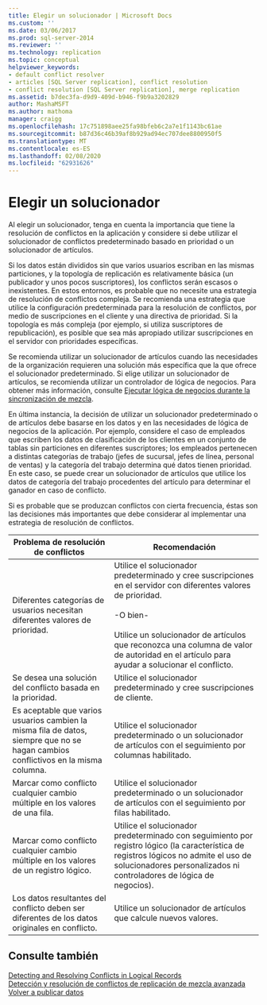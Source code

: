 ```yaml
---
title: Elegir un solucionador | Microsoft Docs
ms.custom: ''
ms.date: 03/06/2017
ms.prod: sql-server-2014
ms.reviewer: ''
ms.technology: replication
ms.topic: conceptual
helpviewer_keywords:
- default conflict resolver
- articles [SQL Server replication], conflict resolution
- conflict resolution [SQL Server replication], merge replication
ms.assetid: b7dec3fa-d9d9-409d-b946-f9b9a3202829
author: MashaMSFT
ms.author: mathoma
manager: craigg
ms.openlocfilehash: 17c751898aee25fa98bfeb6c2a7e1f1143bc61ae
ms.sourcegitcommit: b87d36c46b39af8b929ad94ec707dee8800950f5
ms.translationtype: MT
ms.contentlocale: es-ES
ms.lasthandoff: 02/08/2020
ms.locfileid: "62931626"
---
```

# <a name="choose-a-resolver"></a>Elegir un solucionador
  Al elegir un solucionador, tenga en cuenta la importancia que tiene la resolución de conflictos en la aplicación y considere si debe utilizar el solucionador de conflictos predeterminado basado en prioridad o un solucionador de artículos.  
  
 Si los datos están divididos sin que varios usuarios escriban en las mismas particiones, y la topología de replicación es relativamente básica (un publicador y unos pocos suscriptores), los conflictos serán escasos o inexistentes. En estos entornos, es probable que no necesite una estrategia de resolución de conflictos compleja. Se recomienda una estrategia que utilice la configuración predeterminada para la resolución de conflictos, por medio de suscripciones en el cliente y una directiva de prioridad. Si la topología es más compleja (por ejemplo, si utiliza suscriptores de republicación), es posible que sea más apropiado utilizar suscripciones en el servidor con prioridades específicas.  
  
 Se recomienda utilizar un solucionador de artículos cuando las necesidades de la organización requieren una solución más específica que la que ofrece el solucionador predeterminado. Si elige utilizar un solucionador de artículos, se recomienda utilizar un controlador de lógica de negocios. Para obtener más información, consulte [Ejecutar lógica de negocios durante la sincronización de mezcla](execute-business-logic-during-merge-synchronization.md).  
  
 En última instancia, la decisión de utilizar un solucionador predeterminado o de artículos debe basarse en los datos y en las necesidades de lógica de negocios de la aplicación. Por ejemplo, considere el caso de empleados que escriben los datos de clasificación de los clientes en un conjunto de tablas sin particiones en diferentes suscriptores; los empleados pertenecen a distintas categorías de trabajo (jefes de sucursal, jefes de línea, personal de ventas) y la categoría del trabajo determina qué datos tienen prioridad. En este caso, se puede crear un solucionador de artículos que utilice los datos de categoría del trabajo procedentes del artículo para determinar el ganador en caso de conflicto.  
  
 Si es probable que se produzcan conflictos con cierta frecuencia, éstas son las decisiones más importantes que debe considerar al implementar una estrategia de resolución de conflictos.  
  
|Problema de resolución de conflictos|Recomendación|  
|-------------------------------|--------------------|  
|Diferentes categorías de usuarios necesitan diferentes valores de prioridad.|Utilice el solucionador predeterminado y cree suscripciones en el servidor con diferentes valores de prioridad.<br /><br /> -O bien-<br /><br /> Utilice un solucionador de artículos que reconozca una columna de valor de autoridad en el artículo para ayudar a solucionar el conflicto.|  
|Se desea una solución del conflicto basada en la prioridad.|Utilice el solucionador predeterminado y cree suscripciones de cliente.|  
|Es aceptable que varios usuarios cambien la misma fila de datos, siempre que no se hagan cambios conflictivos en la misma columna.|Utilice el solucionador predeterminado o un solucionador de artículos con el seguimiento por columnas habilitado.|  
|Marcar como conflicto cualquier cambio múltiple en los valores de una fila.|Utilice el solucionador predeterminado o un solucionador de artículos con el seguimiento por filas habilitado.|  
|Marcar como conflicto cualquier cambio múltiple en los valores de un registro lógico.|Utilice el solucionador predeterminado con seguimiento por registro lógico (la característica de registros lógicos no admite el uso de solucionadores personalizados ni controladores de lógica de negocios).|  
|Los datos resultantes del conflicto deben ser diferentes de los datos originales en conflicto.|Utilice un solucionador de artículos que calcule nuevos valores.|  
  
## <a name="see-also"></a>Consulte también  
 [Detecting and Resolving Conflicts in Logical Records](advanced-merge-replication-conflict-resolving-in-logical-record.md)   
 [Detección y resolución de conflictos de replicación de mezcla avanzada](advanced-merge-replication-conflict-detection-and-resolution.md)   
 [Volver a publicar datos](../republish-data.md)  
  
  
